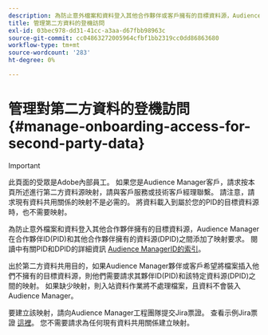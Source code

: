 ```yaml
---
description: 為防止意外檔案和資料登入其他合作夥伴或客戶擁有的目標資料源，Audience Manager在合作夥伴ID(PID)和其他合作夥伴擁有的資料源之間添加了映射要求。
title: 管理第二方資料的登機訪問
exl-id: 03bec978-dd31-41cc-a3aa-d67fbb98963c
source-git-commit: cc04863272005964cfbf1bb2319cc0dd86863680
workflow-type: tm+mt
source-wordcount: '283'
ht-degree: 0%

---
```


# 管理對第二方資料的登機訪問 {#manage-onboarding-access-for-second-party-data}

>[!IMPORTANT]
>
> 此頁面的受眾是Adobe內部員工。 如果您是Audience Manager客戶，請求按本頁所述進行第二方資料源映射，請與客戶服務或技術客戶經理聯繫。
> 請注意，請求現有資料共用關係的映射不是必需的。 將資料載入到屬於您的PID的目標資料源時，也不需要映射。

為防止意外檔案和資料登入其他合作夥伴擁有的目標資料源，Audience Manager在合作夥伴ID(PID)和其他合作夥伴擁有的資料源(DPID)之間添加了映射要求。 閱讀中有關PID和DPID的詳細資訊 [Audience ManagerID的索引](https://experienceleague.adobe.com/docs/audience-manager/user-guide/reference/ids-in-aam.html)。

出於第二方資料共用目的，如果Audience Manager夥伴或客戶希望將檔案插入他們不擁有的目標資料源，則他們需要請求其夥伴ID(PID)和該特定資料源(DPID)之間的映射。 如果缺少映射，則入站資料作業將不處理檔案，且資料不會裝入Audience Manager。

要建立該映射，請向Audience Manager工程團隊提交Jira票證。 查看示例Jira票證 [這裡](https://jira.corp.adobe.com/browse/AAM-60353)。 您不需要請求為任何現有資料共用關係建立映射。
